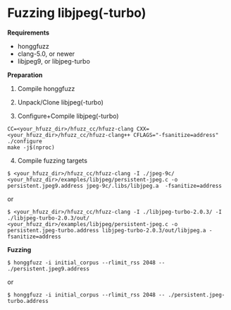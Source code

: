 # Fuzzing libjpeg(-turbo) #

**Requirements**

  * honggfuzz
  * clang-5.0, or newer
  * libjpeg9, or libjpeg-turbo

**Preparation**

1. Compile honggfuzz
2. Unpack/Clone libjpeg(-turbo)

3. Configure+Compile libjpeg(-turbo)

```shell
CC=<your_hfuzz_dir>/hfuzz_cc/hfuzz-clang CXX=<your_hfuzz_dir>/hfuzz_cc/hfuzz-clang++ CFLAGS="-fsanitize=address" ./configure
make -j$(nproc)
```

4. Compile fuzzing targets

```shell
$ <your_hfuzz_dir>/hfuzz_cc/hfuzz-clang -I ./jpeg-9c/ <your_hfuzz_dir>/examples/libjpeg/persistent-jpeg.c -o persistent.jpeg9.address jpeg-9c/.libs/libjpeg.a  -fsanitize=address
```

or 

```shell
$ <your_hfuzz_dir>/hfuzz_cc/hfuzz-clang -I ./libjpeg-turbo-2.0.3/ -I ./libjpeg-turbo-2.0.3/out/ <your_hfuzz_dir>/examples/libjpeg/persistent-jpeg.c -o persistent.jpeg-turbo.address libjpeg-turbo-2.0.3/out/libjpeg.a -fsanitize=address
```

**Fuzzing**

```shell
$ honggfuzz -i initial_corpus --rlimit_rss 2048 -- ./persistent.jpeg9.address 
```

or

```
$ honggfuzz -i initial_corpus --rlimit_rss 2048 -- ./persistent.jpeg-turbo.address
```
